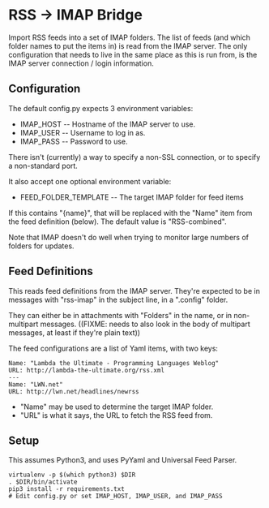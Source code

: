 RSS -> IMAP Bridge
==================

Import RSS feeds into a set of IMAP folders. The list of feeds (and which
folder names to put the items in) is read from the IMAP server. The only
configuration that needs to live in the same place as this is run from, is
the IMAP server connection / login information.

Configuration
-------------

The default config.py expects 3 environment variables:

*   IMAP_HOST -- Hostname of the IMAP server to use.
*   IMAP_USER -- Username to log in as.
*   IMAP_PASS -- Password to use.

There isn't (currently) a way to specify a non-SSL connection, or to
specify a non-standard port.

It also accept one optional environment variable:

*   FEED_FOLDER_TEMPLATE -- The target IMAP folder for feed items

If this contains "{name}", that will be replaced with the "Name" item from the
feed definition (below). The default value is "RSS-combined".

Note that IMAP doesn't do well when trying to monitor large numbers of folders
for updates.


Feed Definitions
----------------

This reads feed definitions from the IMAP server. They're expected to be in
messages with "rss-imap" in the subject line, in a ".config" folder.

They can either be in attachments with "Folders" in the name, or in
non-multipart messages. ((FIXME: needs to also look in the body of multipart
messages, at least if they're plain text))

The feed configurations are a list of Yaml items, with two keys:

    Name: "Lambda the Ultimate - Programming Languages Weblog"
    URL: http://lambda-the-ultimate.org/rss.xml
    ---
    Name: "LWN.net"
    URL: http://lwn.net/headlines/newrss

*   "Name" may be used to determine the target IMAP folder.
*   "URL" is what it says, the URL to fetch the RSS feed from.

Setup
-----

This assumes Python3, and uses PyYaml and Universal Feed Parser.

    virtualenv -p $(which python3) $DIR
    . $DIR/bin/activate
    pip3 install -r requirements.txt
    # Edit config.py or set IMAP_HOST, IMAP_USER, and IMAP_PASS
